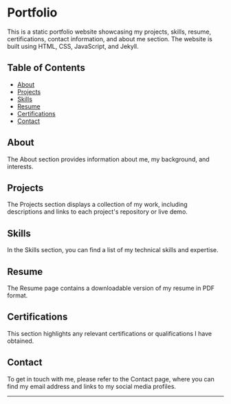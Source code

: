 # Portfolio

This is a static portfolio website showcasing my projects, skills, resume, certifications, contact information, and about me section. The website is built using HTML, CSS, JavaScript, and Jekyll.

## Table of Contents

- [About](#about)
- [Projects](#projects)
- [Skills](#skills)
- [Resume](#resume)
- [Certifications](#certifications)
- [Contact](#contact)

## About

The About section provides information about me, my background, and interests.

## Projects

The Projects section displays a collection of my work, including descriptions and links to each project's repository or live demo.

## Skills

In the Skills section, you can find a list of my technical skills and expertise.

## Resume

The Resume page contains a downloadable version of my resume in PDF format.

## Certifications

This section highlights any relevant certifications or qualifications I have obtained.

## Contact

To get in touch with me, please refer to the Contact page, where you can find my email address and links to my social media profiles.

---
